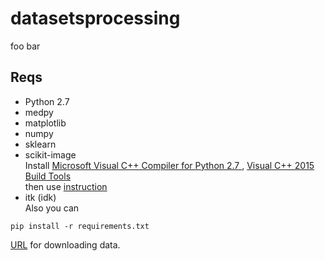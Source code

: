 # datasetsprocessing
foo bar
## Reqs
- Python 2.7
- medpy
- matplotlib
- numpy
- sklearn
- scikit-image  
Install [Microsoft Visual C++ Compiler for Python 2.7 ](https://www.microsoft.com/en-us/download/confirmation.aspx?id=44266),
[Visual C++ 2015 Build Tools](http://landinghub.visualstudio.com/visual-cpp-build-tools)  
then use [instruction](https://stackoverflow.com/questions/44865576/python-scikit-image-install-failing-using-pip)
- itk (idk)  
Also you can 
```
pip install -r requirements.txt
```
[URL](https://www.dropbox.com/s/shcy2wen4112uup/data.zip?dl=0) for downloading data.
